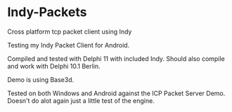 # Indy-Packets
Cross platform tcp packet client using Indy

Testing my Indy Packet Client for Android.

Compiled and tested with Delphi 11 with included Indy.
Should also compile and work with Delphi 10.1 Berlin.

Demo is using Base3d.

Tested on both Windows and Android against the ICP Packet Server Demo.
Doesn't do alot again just a little test of the engine.

